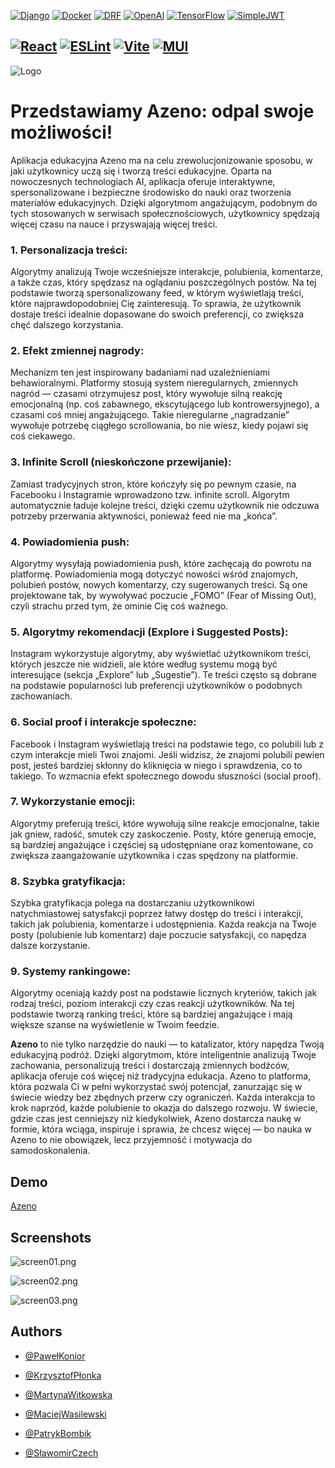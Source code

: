 [![Django](https://img.shields.io/badge/Django-darkgreen)]()
[![Docker](https://img.shields.io/badge/Docker-blue)]()
[![DRF](https://img.shields.io/badge/DRF-green)]()
[![OpenAI](https://img.shields.io/badge/OpenAI-black)]()
[![TensorFlow](https://img.shields.io/badge/TensorFlow-orange)]()
[![SimpleJWT](https://img.shields.io/badge/SimpleJWT-darkred)]()

[![React](https://img.shields.io/badge/React-blue)]()
[![ESLint](https://img.shields.io/badge/ESLint-blueviolet)]()
[![Vite](https://img.shields.io/badge/Vite-yellow)]()
[![MUI](https://img.shields.io/badge/MUI-lightblue)]()
---

![Logo](api%2Fassets%2Fazeno_logo.png)

# Przedstawiamy **Azeno**: odpal swoje możliwości!

Aplikacja edukacyjna Azeno ma na celu zrewolucjonizowanie sposobu, w jaki użytkownicy uczą się i tworzą treści edukacyjne. Oparta na nowoczesnych technologiach AI, aplikacja oferuje interaktywne, spersonalizowane i bezpieczne środowisko do nauki oraz tworzenia materiałów edukacyjnych. Dzięki algorytmom angażującym, podobnym do tych stosowanych w serwisach społecznościowych, użytkownicy spędzają więcej czasu na nauce i przyswajają więcej treści. 

### 1. Personalizacja treści:
Algorytmy analizują Twoje wcześniejsze interakcje, polubienia, komentarze, a także czas, który spędzasz na oglądaniu poszczególnych postów. Na tej podstawie tworzą spersonalizowany feed, w którym wyświetlają treści, które najprawdopodobniej Cię zainteresują. To sprawia, że użytkownik dostaje treści idealnie dopasowane do swoich preferencji, co zwiększa chęć dalszego korzystania.

### 2. Efekt zmiennej nagrody:
Mechanizm ten jest inspirowany badaniami nad uzależnieniami behawioralnymi. Platformy stosują system nieregularnych, zmiennych nagród — czasami otrzymujesz post, który wywołuje silną reakcję emocjonalną (np. coś zabawnego, ekscytującego lub kontrowersyjnego), a czasami coś mniej angażującego. Takie nieregularne „nagradzanie” wywołuje potrzebę ciągłego scrollowania, bo nie wiesz, kiedy pojawi się coś ciekawego.

### 3. Infinite Scroll (nieskończone przewijanie):
Zamiast tradycyjnych stron, które kończyły się po pewnym czasie, na Facebooku i Instagramie wprowadzono tzw. infinite scroll. Algorytm automatycznie ładuje kolejne treści, dzięki czemu użytkownik nie odczuwa potrzeby przerwania aktywności, ponieważ feed nie ma „końca”.

### 4. Powiadomienia push:
Algorytmy wysyłają powiadomienia push, które zachęcają do powrotu na platformę. Powiadomienia mogą dotyczyć nowości wśród znajomych, polubień postów, nowych komentarzy, czy sugerowanych treści. Są one projektowane tak, by wywoływać poczucie „FOMO” (Fear of Missing Out), czyli strachu przed tym, że ominie Cię coś ważnego.

### 5. Algorytmy rekomendacji (Explore i Suggested Posts):
Instagram wykorzystuje algorytmy, aby wyświetlać użytkownikom treści, których jeszcze nie widzieli, ale które według systemu mogą być interesujące (sekcja „Explore” lub „Sugestie”). Te treści często są dobrane na podstawie popularności lub preferencji użytkowników o podobnych zachowaniach.

### 6. Social proof i interakcje społeczne:
Facebook i Instagram wyświetlają treści na podstawie tego, co polubili lub z czym interakcje mieli Twoi znajomi. Jeśli widzisz, że znajomi polubili pewien post, jesteś bardziej skłonny do kliknięcia w niego i sprawdzenia, co to takiego. To wzmacnia efekt społecznego dowodu słuszności (social proof).

### 7. Wykorzystanie emocji:
Algorytmy preferują treści, które wywołują silne reakcje emocjonalne, takie jak gniew, radość, smutek czy zaskoczenie. Posty, które generują emocje, są bardziej angażujące i częściej są udostępniane oraz komentowane, co zwiększa zaangażowanie użytkownika i czas spędzony na platformie.

### 8. Szybka gratyfikacja:
Szybka gratyfikacja polega na dostarczaniu użytkownikowi natychmiastowej satysfakcji poprzez łatwy dostęp do treści i interakcji, takich jak polubienia, komentarze i udostępnienia. Każda reakcja na Twoje posty (polubienie lub komentarz) daje poczucie satysfakcji, co napędza dalsze korzystanie.

### 9. Systemy rankingowe:
Algorytmy oceniają każdy post na podstawie licznych kryteriów, takich jak rodzaj treści, poziom interakcji czy czas reakcji użytkowników. Na tej podstawie tworzą ranking treści, które są bardziej angażujące i mają większe szanse na wyświetlenie w Twoim feedzie.

**Azeno** to nie tylko narzędzie do nauki — to katalizator, który napędza Twoją edukacyjną podróż. Dzięki algorytmom, które inteligentnie analizują Twoje zachowania, personalizują treści i dostarczają zmiennych bodźców, aplikacja oferuje coś więcej niż tradycyjna edukacja. Azeno to platforma, która pozwala Ci w pełni wykorzystać swój potencjał, zanurzając się w świecie wiedzy bez zbędnych przerw czy ograniczeń. Każda interakcja to krok naprzód, każde polubienie to okazja do dalszego rozwoju. W świecie, gdzie czas jest cenniejszy niż kiedykolwiek, Azeno dostarcza naukę w formie, która wciąga, inspiruje i sprawia, że chcesz więcej — bo nauka w Azeno to nie obowiązek, lecz przyjemność i motywacja do samodoskonalenia.

## Demo

[Azeno](http://azeno.it)

## Screenshots

![screen01.png](api%2Fassets%2F01_screen_login.png)

![screen02.png](api%2Fassets%2F02_screen_full_card.png)

![screen03.png](api%2Fassets%2F03_screen_scroll.png)


## Authors

- [@PawełKonior](https://github.com/pawelkonior)

- [@KrzysztofPłonka](https://www.github.com/ToJestKrzysio)

- [@MartynaWitkowska](https://www.github.com/martykawitkowska)

- [@MaciejWasilewski](https://www.github.com/MWasile)

- [@PatrykBombik](https://www.github.com/PatrykBombik)

- [@SławomirCzech](https://www.github.com/SlawCzech)

